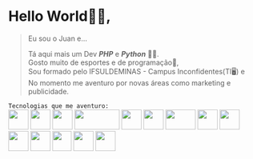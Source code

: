 # Hello World👋😄,

> Eu sou o Juan e...  
>
> Tá aqui mais um Dev ___PHP___ e ___Python___ 🐘🐍.  
> Gosto muito de esportes e de programação🧮,  
> Sou formado pelo IFSULDEMINAS - Campus Inconfidentes(TI🖥️) e  
> No momento me aventuro por novas áreas como marketing e publicidade.  

```Tecnologias que me aventuro:```  
<img src="https://cdn.pixabay.com/photo/2017/08/05/11/16/logo-2582748_1280.png" height="40" width="40">
<img src="https://cdn.pixabay.com/photo/2017/08/05/11/16/logo-2582747_1280.png" height="40" width="40">
<img src="https://www.python.org/static/favicon.ico" height="40" width="40">
<img src="https://www.php.net/images/php8/logo_php8_1.svg" height="40" width="90">
<img src="https://cdn.arduino.cc/header-footer/prod/assets/favicon-arduino/favicon.ico" height="40" width="40">
<img src="https://flask.palletsprojects.com/en/2.0.x/_static/flask-icon.png" height="40" width="40">
<img src="https://labs.mysql.com/common/logos/mysql-logo.svg?v2" height="40" width="60">
<img src="https://brandslogos.com/wp-content/uploads/thumbs/bootstrap-logo-vector.svg" height="40" width="40">
<img src="https://www.mautic.org/themes/custom/mauticorg_base/favicon.ico" height="40" width="40">
<img src="https://upload.wikimedia.org/wikipedia/commons/6/6d/Kodular_Logo.png" height="40" width="40">
<img src="https://upload.wikimedia.org/wikipedia/commons/7/79/Construct_3_Logo.svg" height="40" width="40">
<img src="https://pkgs.rstudio.com/rmarkdown/reference/figures/logo.png" height="40" width="38">
<img src="https://upload.wikimedia.org/wikipedia/commons/9/93/Wordpress_Blue_logo.png" height="40" width="40">
<img src="https://www.coreldraw.com/static/cdgs/product_content/cdgs/2019/boxshot-coreldraw-upgrade-program-2019.png" height="40" width="40">



 
 <!---[![Anurag's GitHub stats](https://github-readme-stats.vercel.app/api?username=barreto-juan&show_icons=true&theme=radical&border_radius=10px)](https://github.com/anuraghazra/github-readme-stats)--->
